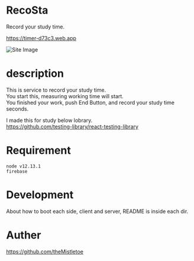 # RecoSta

Record your study time.

https://timer-d73c3.web.app

![Site Image](https://qiita-user-contents.imgix.net/https%3A%2F%2Fqiita-image-store.s3.ap-northeast-1.amazonaws.com%2F0%2F114040%2F4a102766-7ba0-ef5c-bf00-b901c209c780.png?ixlib=rb-1.2.2&auto=format&gif-q=60&q=75&s=2ba74d1f88176aa8651860c193315e1d "Site Image")

# description

This is service to record your study time.<br />
You start this, measuring working time will start.<br />
You finished your work, push End Button, and record your study time seconds.<br />

I made this for study below lobrary.<br />
https://github.com/testing-library/react-testing-library

# Requirement

```
node v12.13.1
firebase
```

# Development

About how to boot each side, client and server,
README is inside each dir.

# Auther

https://github.com/theMistletoe
